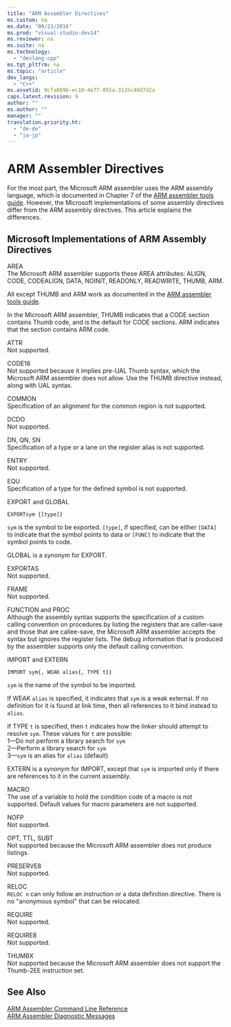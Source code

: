 ```yaml
---
title: "ARM Assembler Directives"
ms.custom: na
ms.date: "09/22/2016"
ms.prod: "visual-studio-dev14"
ms.reviewer: na
ms.suite: na
ms.technology: 
  - "devlang-cpp"
ms.tgt_pltfrm: na
ms.topic: "article"
dev_langs: 
  - "C++"
ms.assetid: 9cfa8896-ec10-4e77-855a-3135c40d7d2a
caps.latest.revision: 9
author: ""
ms.author: ""
manager: ""
translation.priority.ht: 
  - "de-de"
  - "ja-jp"
---
```

# ARM Assembler Directives
For the most part, the Microsoft ARM assembler uses the ARM assembly language, which is documented in Chapter 7 of the [ARM assembler tools guide](http://go.microsoft.com/fwlink/?LinkId=246102). However, the Microsoft implementations of some assembly directives differ from the ARM assembly directives. This article explains the differences.  
  
## Microsoft Implementations of ARM Assembly Directives  
 AREA  
 The Microsoft ARM assembler supports these AREA attributes: ALIGN, CODE, CODEALIGN, DATA, NOINIT, READONLY, READWRITE, THUMB, ARM.  
  
 All except THUMB and ARM work as documented in the [ARM assembler tools guide](http://go.microsoft.com/fwlink/?LinkId=246102).  
  
 In the Microsoft ARM assembler, THUMB indicates that a CODE section contains Thumb code, and is the default for CODE sections.  ARM indicates that the section contains ARM code.  
  
 ATTR  
 Not supported.  
  
 CODE16  
 Not supported because it implies pre-UAL Thumb syntax, which the Microsoft ARM assembler does not allow.  Use the THUMB directive instead, along with UAL syntax.  
  
 COMMON  
 Specification of an alignment for the common region is not supported.  
  
 DCDO  
 Not supported.  
  
 DN, QN, SN  
 Specification of a type or a lane on the register alias is not supported.  
  
 ENTRY  
 Not supported.  
  
 EQU  
 Specification of a type for the defined symbol is not supported.  
  
 EXPORT and GLOBAL  
 ```  
EXPORTsym {[type]}  
```  
  
 `sym` is the symbol to be exported.  `[type]`, if specified, can be either `[DATA]` to indicate that the symbol points to data or `[FUNC]` to indicate that the symbol points to code.  
  
 GLOBAL is a synonym for EXPORT.  
  
 EXPORTAS  
 Not supported.  
  
 FRAME  
 Not supported.  
  
 FUNCTION and PROC  
 Although the assembly syntax supports the specification of a custom calling convention on procedures by listing the registers that are caller-save and those that are callee-save, the Microsoft ARM assembler accepts the syntax but ignores the register lists.  The debug information that is produced by the assembler supports only the default calling convention.  
  
 IMPORT and EXTERN  
 ```  
IMPORT sym{, WEAK alias{, TYPE t}}  
```  
  
 `sym` is the name of the symbol to be imported.  
  
 If WEAK `alias` is specified, it indicates that `sym` is a weak external. If no definition for it is found at link time, then all references to it bind instead to `alias`.  
  
 If TYPE  `t` is specified, then `t` indicates how the linker should attempt to resolve `sym`.  These values for `t` are possible:   
1—Do not perform a library search for `sym`  
2—Perform a library search for `sym`  
3—`sym` is an alias for `alias` (default)  
  
 EXTERN is a synonym for IMPORT, except that `sym` is imported only if there are references to it in the current assembly.  
  
 MACRO  
 The use of a variable to hold the condition code of a macro is not supported. Default values for macro parameters are not supported.  
  
 NOFP  
 Not supported.  
  
 OPT, TTL, SUBT  
 Not supported because the Microsoft ARM assembler does not produce listings.  
  
 PRESERVE8  
 Not supported.  
  
 RELOC  
 `RELOC n` can only follow an instruction or a data definition directive. There is no "anonymous symbol" that can be relocated.  
  
 REQUIRE  
 Not supported.  
  
 REQUIRE8  
 Not supported.  
  
 THUMBX  
 Not supported because the Microsoft ARM assembler does not support the Thumb-2EE instruction set.  
  
## See Also  
 [ARM Assembler Command Line Reference](../vs140/arm-assembler-command-line-reference.md)   
 [ARM Assembler Diagnostic Messages](../vs140/arm-assembler-diagnostic-messages.md)